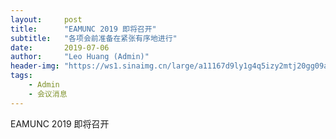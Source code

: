 ```yaml
---
layout:     post
title:      "EAMUNC 2019 即将召开"
subtitle:   "各项会前准备在紧张有序地进行"
date:       2019-07-06
author:     "Leo Huang (Admin)"
header-img: "https://ws1.sinaimg.cn/large/a11167d9ly1g4q5izy2mtj20gg09aq7f.jpg"
tags:
    - Admin
    - 会议消息
---
```


EAMUNC 2019 即将召开
